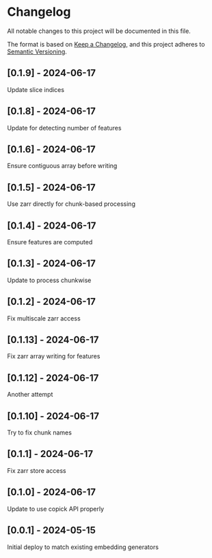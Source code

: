# Changelog
All notable changes to this project will be documented in this file.

The format is based on [Keep a Changelog](https://keepachangelog.com/en/1.0.0/),
and this project adheres to [Semantic Versioning](https://semver.org/spec/v2.0.0.html).

## [0.1.9] - 2024-06-17
Update slice indices

## [0.1.8] - 2024-06-17
Update for detecting number of features

## [0.1.6] - 2024-06-17
Ensure contiguous array before writing

## [0.1.5] - 2024-06-17
Use zarr directly for chunk-based processing

## [0.1.4] - 2024-06-17
Ensure features are computed

## [0.1.3] - 2024-06-17
Update to process chunkwise

## [0.1.2] - 2024-06-17
Fix multiscale zarr access

## [0.1.13] - 2024-06-17
Fix zarr array writing for features

## [0.1.12] - 2024-06-17
Another attempt

## [0.1.10] - 2024-06-17
Try to fix chunk names

## [0.1.1] - 2024-06-17
Fix zarr store access

## [0.1.0] - 2024-06-17
Update to use copick API properly

## [0.0.1] - 2024-05-15
Initial deploy to match existing embedding generators
